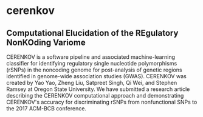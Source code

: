 # cerenkov
## Computational Elucidation of the REgulatory NonKOding Variome

CERENKOV is a software pipeline and associated machine-learning classifier for
identifying regulatory single nucleotide polymorphisms (rSNPs) in the noncoding
genome for post-analysis of genetic regions identified in genome-wide
association studies (GWAS).  CERENKOV was created by Yao Yao, Zheng Liu,
Satpreet Singh, Qi Wei, and Stephen Ramsey at Oregon State University.  We have
submitted a research article describing the CERENKOV computational approach and
demonstrating CERENKOV's accuracy for discriminating rSNPs from nonfunctional
SNPs to the 2017 ACM-BCB conference.


